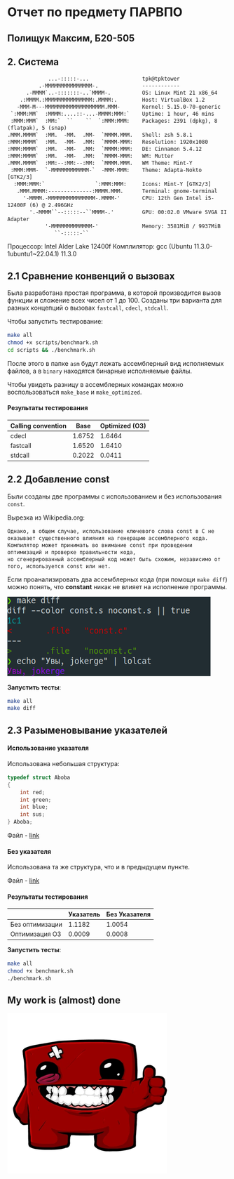 # Отчет по предмету ПАРВПО
## Полищук Максим, Б20-505

## 2. Система
```
             ...-:::::-...                 tpk@tpktower 
          .-MMMMMMMMMMMMMMM-.              ------------ 
      .-MMMM`..-:::::::-..`MMMM-.          OS: Linux Mint 21 x86_64 
    .:MMMM.:MMMMMMMMMMMMMMM:.MMMM:.        Host: VirtualBox 1.2 
   -MMM-M---MMMMMMMMMMMMMMMMMMM.MMM-       Kernel: 5.15.0-70-generic 
 `:MMM:MM`  :MMMM:....::-...-MMMM:MMM:`    Uptime: 1 hour, 46 mins 
 :MMM:MMM`  :MM:`  ``    ``  `:MMM:MMM:    Packages: 2391 (dpkg), 8 (flatpak), 5 (snap) 
.MMM.MMMM`  :MM.  -MM.  .MM-  `MMMM.MMM.   Shell: zsh 5.8.1 
:MMM:MMMM`  :MM.  -MM-  .MM:  `MMMM-MMM:   Resolution: 1920x1080 
:MMM:MMMM`  :MM.  -MM-  .MM:  `MMMM:MMM:   DE: Cinnamon 5.4.12 
:MMM:MMMM`  :MM.  -MM-  .MM:  `MMMM-MMM:   WM: Mutter 
.MMM.MMMM`  :MM:--:MM:--:MM:  `MMMM.MMM.   WM Theme: Mint-Y 
 :MMM:MMM-  `-MMMMMMMMMMMM-`  -MMM-MMM:    Theme: Adapta-Nokto [GTK2/3] 
  :MMM:MMM:`                `:MMM:MMM:     Icons: Mint-Y [GTK2/3] 
   .MMM.MMMM:--------------:MMMM.MMM.      Terminal: gnome-terminal 
     '-MMMM.-MMMMMMMMMMMMMMM-.MMMM-'       CPU: 12th Gen Intel i5-12400F (6) @ 2.496GHz 
       '.-MMMM``--:::::--``MMMM-.'         GPU: 00:02.0 VMware SVGA II Adapter 
            '-MMMMMMMMMMMMM-'              Memory: 3581MiB / 9937MiB 
               ``-:::::-``
```
Процессор: Intel Alder Lake 12400f
Комплилятор: gcc (Ubuntu 11.3.0-1ubuntu1~22.04.1) 11.3.0

## 2.1 Сравнение конвенций о вызовах
Была разработана простая программа, в которой производится вызов функции и сложение всех чисел от 1 до 100. Созданы три варианта для разных концепций о вызовах `fastcall`, `cdecl`, `stdcall`. 

Чтобы запустить тестирование:
```bash
make all
chmod +x scripts/benchmark.sh
cd scripts && ./benchmark.sh
```
После этого в папке `asm` будут лежать ассемблерный вид исполняемых файлов, а в `binary` находятся бинарные исполняемые файлы.

Чтобы увидеть разницу в ассемблерных командах можно воспользоваться `make_base` и `make_optimized`.

#### Результаты тестирования

| Calling convention      | Base | Optimized (O3) | 
| ----------- | ----------- | ----------- | 
| cdecl      | 1.6752       | 1.6464 |
| fastcall   | 1.6520        | 1.6410 |
| stdcall   | 0.2022        | 0.0411 | 

## 2.2 Добавление const
Были созданы две программы с использованием и без использования `const`.

Вырезка из Wikipedia.org:
```
Однако, в общем случае, использование ключевого слова const в C не оказывает существенного влияния на генерацию ассемблерного кода. 
Компилятор может принимать во внимание const при проведении оптимизаций и проверке правильности кода, 
но сгенерированный ассемблерный код может быть схожим, независимо от того, используется const или нет.
```
Если проанализировать два ассемблерных кода (при помощи `make diff`) можно понять, что **constant** никак не влияет на исполнение программы.

![diff](imgs/2_2_diff.png)

**Запустить тесты**:
```bash
make all
make diff
```

## 2.3 Разыменовывание указателей
#### Использование указателя
Использована небольшая структура:
```C
typedef struct Aboba
{
    int red;
    int green;
    int blue;
    int sus;
} Aboba;
```
Файл - [link](2_3/pointer.c)

####  Без указателя
Использована та же структура, что и в предыдущем пункте.

Файл - [link](2_3/nopointer.c)

#### Результаты тестирования

|             | Указатель   | Без Указателя | 
| ----------- | ----------- | ----------- |
| Без оптимизации | 1.1182 | 1.0054 |
| Оптимизация O3 | 0.0009 | 0.0008 |

**Запустить тесты**:
```bash
make all
chmod +x benchmark.sh
./benchmark.sh
```

## My work is (almost) done
![bloodtrail](imgs/parvpo.webp)